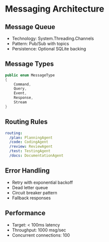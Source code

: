 # Messaging Architecture

## Message Queue
- Technology: System.Threading.Channels
- Pattern: Pub/Sub with topics
- Persistence: Optional SQLite backing

## Message Types
```csharp
public enum MessageType
{
    Command,
    Query,
    Event,
    Response,
    Stream
}
```

## Routing Rules
```yaml
routing:
  /plan: PlanningAgent
  /code: CodingAgent
  /review: ReviewAgent
  /test: TestingAgent
  /docs: DocumentationAgent
```

## Error Handling
- Retry with exponential backoff
- Dead letter queue
- Circuit breaker pattern
- Fallback responses

## Performance
- Target: < 100ms latency
- Throughput: 1000 msg/sec
- Concurrent connections: 100